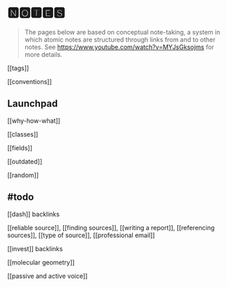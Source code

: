 # 🅽🅾🆃🅴🆂

> The pages below are based on conceptual note-taking, a system in which
> atomic notes are structured through links from and to other notes.
> See <https://www.youtube.com/watch?v=MYJsGksojms> for more details.

[[tags]]

[[conventions]]

## Launchpad

[[why-how-what]]

[[classes]]

[[fields]]

[[outdated]]

[[random]]

## #todo

[[dash]] backlinks

[[reliable source]], [[finding sources]], [[writing a report]], [[referencing sources]], [[type of source]], [[professional email]]

[[invest]] backlinks

[[molecular geometry]]

[[passive and active voice]]
